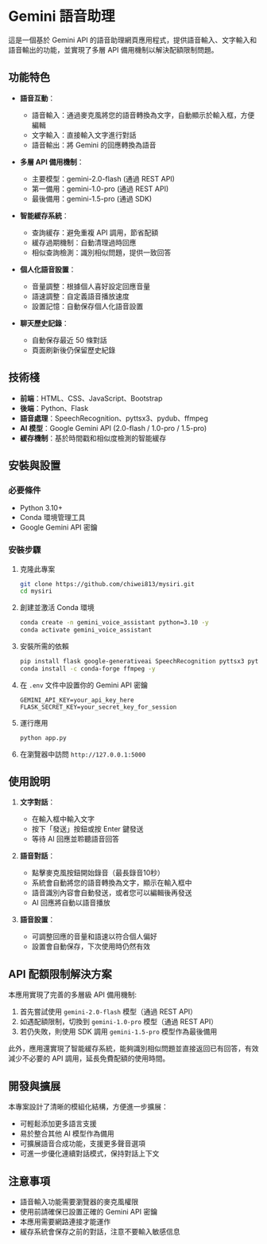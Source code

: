 # Gemini 語音助理

這是一個基於 Gemini API 的語音助理網頁應用程式，提供語音輸入、文字輸入和語音輸出的功能，並實現了多層 API 備用機制以解決配額限制問題。

## 功能特色

- **語音互動**：
  - 語音輸入：通過麥克風將您的語音轉換為文字，自動顯示於輸入框，方便編輯
  - 文字輸入：直接輸入文字進行對話
  - 語音輸出：將 Gemini 的回應轉換為語音

- **多層 API 備用機制**：
  - 主要模型：gemini-2.0-flash (通過 REST API)
  - 第一備用：gemini-1.0-pro (通過 REST API)
  - 最後備用：gemini-1.5-pro (通過 SDK)

- **智能緩存系統**：
  - 查詢緩存：避免重複 API 調用，節省配額
  - 緩存過期機制：自動清理過時回應
  - 相似查詢檢測：識別相似問題，提供一致回答

- **個人化語音設置**：
  - 音量調整：根據個人喜好設定回應音量
  - 語速調整：自定義語音播放速度
  - 設置記憶：自動保存個人化語音設置

- **聊天歷史記錄**：
  - 自動保存最近 50 條對話
  - 頁面刷新後仍保留歷史紀錄

## 技術棧

- **前端**：HTML、CSS、JavaScript、Bootstrap
- **後端**：Python、Flask
- **語音處理**：SpeechRecognition、pyttsx3、pydub、ffmpeg
- **AI 模型**：Google Gemini API (2.0-flash / 1.0-pro / 1.5-pro)
- **緩存機制**：基於時間戳和相似度檢測的智能緩存

## 安裝與設置

### 必要條件

- Python 3.10+
- Conda 環境管理工具
- Google Gemini API 密鑰

### 安裝步驟

1. 克隆此專案
   ```bash
   git clone https://github.com/chiwei813/mysiri.git
   cd mysiri
   ```

2. 創建並激活 Conda 環境
   ```bash
   conda create -n gemini_voice_assistant python=3.10 -y
   conda activate gemini_voice_assistant
   ```

3. 安裝所需的依賴
   ```bash
   pip install flask google-generativeai SpeechRecognition pyttsx3 python-dotenv pydub
   conda install -c conda-forge ffmpeg -y
   ```

4. 在 `.env` 文件中設置你的 Gemini API 密鑰
   ```
   GEMINI_API_KEY=your_api_key_here
   FLASK_SECRET_KEY=your_secret_key_for_session
   ```

5. 運行應用
   ```bash
   python app.py
   ```

6. 在瀏覽器中訪問 `http://127.0.0.1:5000`

## 使用說明

1. **文字對話**：
   - 在輸入框中輸入文字
   - 按下「發送」按鈕或按 Enter 鍵發送
   - 等待 AI 回應並聆聽語音回答

2. **語音對話**：
   - 點擊麥克風按鈕開始錄音（最長錄音10秒）
   - 系統會自動將您的語音轉換為文字，顯示在輸入框中
   - 語音識別內容會自動發送，或者您可以編輯後再發送
   - AI 回應將自動以語音播放

3. **語音設置**：
   - 可調整回應的音量和語速以符合個人偏好
   - 設置會自動保存，下次使用時仍然有效

## API 配額限制解決方案

本應用實現了完善的多層級 API 備用機制:
1. 首先嘗試使用 `gemini-2.0-flash` 模型（通過 REST API）
2. 如遇配額限制，切換到 `gemini-1.0-pro` 模型（通過 REST API）
3. 若仍失敗，則使用 SDK 調用 `gemini-1.5-pro` 模型作為最後備用

此外，應用還實現了智能緩存系統，能夠識別相似問題並直接返回已有回答，有效減少不必要的 API 調用，延長免費配額的使用時間。

## 開發與擴展

本專案設計了清晰的模組化結構，方便進一步擴展：
- 可輕鬆添加更多語言支援
- 易於整合其他 AI 模型作為備用
- 可擴展語音合成功能，支援更多聲音選項
- 可進一步優化連續對話模式，保持對話上下文

## 注意事項

- 語音輸入功能需要瀏覽器的麥克風權限
- 使用前請確保已設置正確的 Gemini API 密鑰
- 本應用需要網路連接才能運作
- 緩存系統會保存之前的對話，注意不要輸入敏感信息
